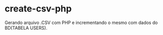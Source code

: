 # create-csv-php
Gerando arquivo .CSV com PHP e incrementando o mesmo com dados do BD(TABELA USERS). 
